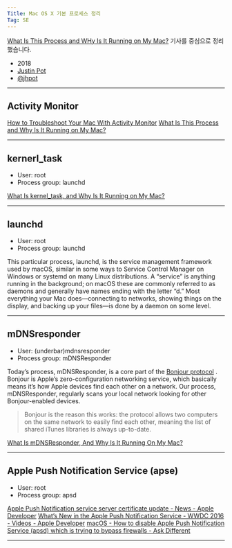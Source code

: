 ```yaml
---
Title: Mac OS X 기본 프로세스 정리
Tag: SE
---
```


[What Is This Process and WHy Is It Running on My Mac?](https://www.howtogeek.com/312671/what-is-this-process-and-why-is-it-running-on-my-mac/) 기사를 중심으로 정리했습니다.

* 2018 
* [Justin Pot](https://www.howtogeek.com/author/justinpot/)
* [@jhpot](https://twitter.com/jhpot)

---
## Activity Monitor

[How to Troubleshoot Your Mac With Activity Monitor](https://www.howtogeek.com/227240/how-to-monitor-your-macs-health-with-activity-monitor/)
[What Is This Process and Why Is It Running on My Mac?](https://www.howtogeek.com/312671/what-is-this-process-and-why-is-it-running-on-my-mac/)

---
## kernerl_task
* User: root
* Process group: launchd

[What Is kernel_task, and Why Is It Running on My Mac?](https://www.howtogeek.com/310293/what-is-kernel_task-and-why-is-it-running-on-my-mac/)

---
## launchd
* User: root
* Process group: launchd

This particular process, launchd, is the service management framework used by macOS, similar in some ways to Service Control Manager on Windows or systemd on many Linux distributions. A “service” is anything running in the background; on macOS these are commonly referred to as daemons and generally have names ending with the letter “d.” Most everything your Mac does—connecting to networks, showing things on the display, and backing up your files—is done by a daemon on some level.

---
## mDNSresponder
* User: (underbar)mdnsresponder 
* Process group: mDNSResponder

Today’s process, mDNSResponder, is a core part of the  [Bonjour protocol](https://developer.apple.com/bonjour/) . Bonjour is Apple’s zero-configuration networking service, which basically means it’s how Apple devices find each other on a network. Our process, mDNSResponder, regularly scans your local network looking for other Bonjour-enabled devices.

> Bonjour is the reason this works: the protocol allows two computers on the same network to easily find each other, meaning the list of shared iTunes libraries is always up-to-date.  

[What Is mDNSResponder, And Why Is It Running On My Mac?](https://www.howtogeek.com/338914/what-is-mdnsresponder-and-why-is-it-running-on-my-mac/)

---
## Apple Push Notification Service (apse)

* User: root
* Process group: apsd

[Apple Push Notification service server certificate update - News - Apple Developer](https://developer.apple.com/news/?id=7gx0a2lp)
[What’s New in the Apple Push Notification Service - WWDC 2016 - Videos - Apple Developer](https://developer.apple.com/videos/play/wwdc2016/724/)
[macOS - How to disable Apple Push Notification Service (apsd) which is trying to bypass firewalls - Ask Different](https://apple.stackexchange.com/questions/92214/how-to-disable-apple-push-notification-service-apsd-which-is-trying-to-bypass)

---
